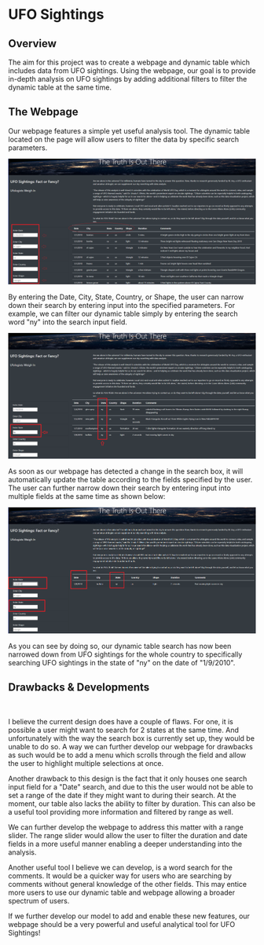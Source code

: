 
# UFO Sightings

## Overview

The aim for this project was to create a webpage and dynamic table which includes data from UFO sightings. Using the webpage, our goal is to provide in-depth analysis on UFO sightings by adding additional filters to filter the dynamic table at the same time. 

## The Webpage

Our webpage features a simple yet useful analysis tool. The dynamic table located on the page will allow users to filter the data by specific search parameters.

![ufo_a](https://github.com/rainmannyc/UFOs/blob/main/readme_images/ufo_filtering_a.png)

By entering the Date, City, State, Country, or Shape, the user can narrow down their search by entering input into the specified parameters. For example, we can filter our dynamic table simply by entering the search word "ny" into the search input field. 

![ufo_b](https://github.com/rainmannyc/UFOs/blob/main/readme_images/ufo_filtering_b.png)

As soon as our webpage has detected a change in the search box, it will automatically update the table according to the fields specified by the user. The user can further narrow down their search by entering input into multiple fields at the same time as shown below:

![ufo_c](https://github.com/rainmannyc/UFOs/blob/main/readme_images/ufo_filtering_c.png)

As you can see by doing so, our dynamic table search has now been narrowed down from UFO sightings for the whole country to specifically searching UFO sightings in the state of "ny" on the date of "1/9/2010". 


## Drawbacks & Developments

<br>

I believe the current design does have a couple of flaws. For one, it is possible a user might want to search for 2 states at the same time. And unfortunately with the way the search box is currently set up, they would be unable to do so. A way we can further develop our webpage for drawbacks as such would be to add a menu which scrolls through the field and allow the user to highlight multiple selections at once. 

Another drawback to this design is the fact that it only houses one search input field for a "Date" search, and due to this the user would not be able to set a range of the date if they might want to during their search. At the moment, our table also lacks the ability to filter by duration. This can also be a useful tool providing more information and filtered by range as well. 

We can further develop the webpage to address this matter with a range slider. The range slider would allow the user to filter the duration and date fields in a more useful manner enabling a deeper understanding into the analysis.  

Another useful tool I believe we can develop, is a word search for the comments. It would be a quicker way for users who are searching by comments without general knowledge of the other fields. This may entice more users to use our dynamic table and webpage allowing a broader spectrum of users.

If we further develop our model to add and enable these new features, our webpage should be a very powerful and useful analytical tool for UFO Sightings!